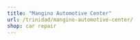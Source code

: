 ```yaml
---
title: "Mangino Automotive Center"
url: /trinidad/mangino-automotive-center/
shop: car repair
---
```

